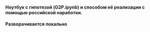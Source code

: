 #### Ноутбук с гипотезой (G2P.ipynb) и способом её реализации с помощью российской наработки.
#### Разворачивается локально
